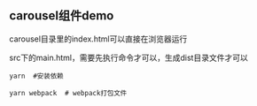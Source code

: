 ## carousel组件demo

carousel目录里的index.html可以直接在浏览器运行

src下的main.html，需要先执行命令才可以，生成dist目录文件才可以 
```shell
yarn  #安装依赖
  
yarn webpack  # webpack打包文件 
```